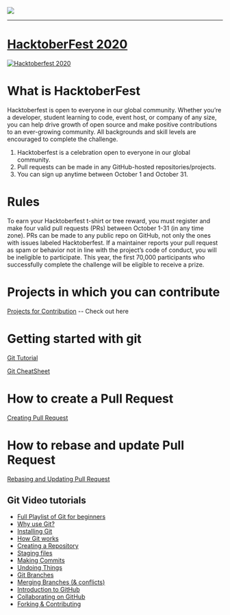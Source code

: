 <img src="images/banner2.png">

---

# [HacktoberFest 2020](https://hacktoberfest.digitalocean.com/)

[![Hacktoberfest 2020](http://img.youtube.com/vi/mll-akn8Gqs/0.jpg)](http://www.youtube.com/watch?v=mll-akn8Gqs "Hacktoberfest 2020")

# What is HacktoberFest
 Hacktoberfest is open to everyone in our global community. Whether you’re a developer, student learning to code, event host, or company of any size, you can help drive growth of open source and make positive contributions to an ever-growing community. All backgrounds and skill levels are encouraged to complete the challenge.

1. Hacktoberfest is a celebration open to everyone in our global community.
2. Pull requests can be made in any GitHub-hosted repositories/projects.
3. You can sign up anytime between October 1 and October 31.

# Rules
  To earn your Hacktoberfest t-shirt or tree reward, you must register and make four valid pull requests (PRs) between October 1-31 (in any time zone). PRs can be made to any public repo on GitHub, not only the ones with issues labeled Hacktoberfest. If a maintainer reports your pull request as spam or behavior not in line with the project’s code of conduct, you will be ineligible to participate. This year, the first 70,000 participants who successfully complete the challenge will be eligible to receive a prize.


# Projects in which you can contribute
[Projects for Contribution](https://github.com/search?q=label%3Ahacktoberfest+state%3Aopen+no%3Aassignee+is%3Aissue&type=Issues) -- Check out here

# Getting started with git
[Git Tutorial](https://www.digitalocean.com/community/tutorials/how-to-contribute-to-open-source-getting-started-with-git)

[Git CheatSheet](https://www.digitalocean.com/community/cheatsheets/how-to-use-git-a-reference-guide)

# How to create a Pull Request
[Creating Pull Request](https://www.digitalocean.com/community/tutorials/how-to-create-a-pull-request-on-github)

# How to rebase and update Pull Request
[Rebasing and Updating Pull Request](https://www.digitalocean.com/community/tutorials/how-to-rebase-and-update-a-pull-request)

## Git Video tutorials 
- [Full Playlist of Git for beginners](https://www.youtube.com/playlist?list=PL4cUxeGkcC9goXbgTDQ0n_4TBzOO0ocPR)
- [Why use Git?](https://www.youtube.com/watch?v=3RjQznt-8kE&list=PL4cUxeGkcC9goXbgTDQ0n_4TBzOO0ocPR&index=1)
- [Installing Git](https://www.youtube.com/watch?v=MFtsLRphqDM&list=PL4cUxeGkcC9goXbgTDQ0n_4TBzOO0ocPR&index=2)
- [How Git works](https://www.youtube.com/watch?v=iNP_KmOFqXs&list=PL4cUxeGkcC9goXbgTDQ0n_4TBzOO0ocPR&index=3)
- [Creating a Repository](https://www.youtube.com/watch?v=v0Ch3yWQ-Zc&list=PL4cUxeGkcC9goXbgTDQ0n_4TBzOO0ocPR&index=4)
- [Staging files](https://www.youtube.com/watch?v=KngvG8WzYLU&list=PL4cUxeGkcC9goXbgTDQ0n_4TBzOO0ocPR&index=5)
- [Making Commits](https://www.youtube.com/watch?v=Fhgga2s_RmM&list=PL4cUxeGkcC9goXbgTDQ0n_4TBzOO0ocPR&index=6)
- [Undoing Things](https://www.youtube.com/watch?v=RIYrfkZjWmA&list=PL4cUxeGkcC9goXbgTDQ0n_4TBzOO0ocPR&index=7)
- [Git Branches](https://www.youtube.com/watch?v=QV0kVNvkMxc&list=PL4cUxeGkcC9goXbgTDQ0n_4TBzOO0ocPR&index=8)
- [Merging Branches (& conflicts)](https://www.youtube.com/watch?v=XX-Kct0PfFc&list=PL4cUxeGkcC9goXbgTDQ0n_4TBzOO0ocPR&index=9)
- [Introduction to GitHub](https://www.youtube.com/watch?v=fQLK8Ib_SKk&list=PL4cUxeGkcC9goXbgTDQ0n_4TBzOO0ocPR&index=10)
- [Collaborating on GitHub](https://www.youtube.com/watch?v=MnUd31TvBoU&list=PL4cUxeGkcC9goXbgTDQ0n_4TBzOO0ocPR&index=11)
- [Forking & Contributing](https://www.youtube.com/watch?v=HbSjyU2vf6Y&list=PL4cUxeGkcC9goXbgTDQ0n_4TBzOO0ocPR&index=12)


